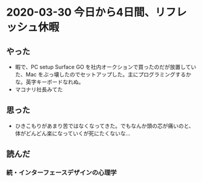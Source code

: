 # 2020-03-30 今日から4日間、リフレッシュ休暇

## やった

* 暇で、PC setup Surface GO を社内オークションで買ったのだが放置していた、Mac をぶっ壊したのでセットアップした。主にプログラミングするかな。英字キーボードなれぬ。
* マコナリ社長みてた

## 思った

* ひきこもりがあまり苦ではなくなってきた。でもなんか頭の芯が痛いのと、体がどんどん楽になっていくが死にたくないな...

## 読んだ

### 続・インターフェースデザインの心理学
